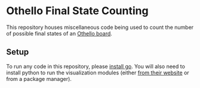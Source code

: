 # Othello Final State Counting

This repository houses miscellaneous code being used to count the number of possible final states of an [Othello board](https://en.wikipedia.org/wiki/Reversi).

## Setup

To run any code in this repository, please [install go](https://go.dev/doc/install). You will also need to install python to run the visualization modules (either [from their website](https://www.python.org/downloads/) or from a package manager).

